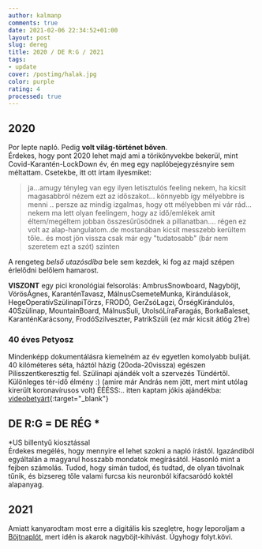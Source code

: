 ```yaml
---
author: kalmanp
comments: true
date: 2021-02-06 22:34:52+01:00
layout: post
slug: dereg
title: 2020 / DE R:G / 2021
tags:
- update
cover: /postimg/halak.jpg
color: purple
rating: 4
processed: true
---
```


## 2020
Por lepte napló. Pedig **volt világ-történet bőven**.  
Érdekes, hogy pont 2020 lehet majd ami a törikönyvekbe bekerül, mint Covid-Karantén-LockDown év, én meg egy naplóbejegyzésnyire sem méltattam. Csetekbe, itt ott írtam ilyesmiket:
> ja...amugy tényleg van egy ilyen letisztulós feeling nekem, ha kicsit magasabbról nézem ezt az időszakot... könnyebb így mélyebbre is menni .. persze az mindig izgalmas, hogy ott mélyebben mi vár rád... nekem ma lett olyan feelingem, hogy az idő/emlékek amit éltem/megéltem jobban összesűrűsödnek a pillanatban.... régen ez volt az alap-hangulatom..de mostanában kicsit messzebb kerültem tőle.. és most jön vissza csak már egy "tudatosabb" (bár nem szeretem ezt a szót) szinten

A rengeteg *belső utazósdiba* bele sem kezdek, ki fog az majd szépen érlelődni belőlem hamarost.

**VISZONT** egy pici kronológiai felsorolás: AmbrusSnowboard, Nagyböjt, VörösÁgnes, KaranténTavasz, MálnusCsemeteMunka, Kirándulások, HegeOperatívSzülinapiTörzs, FRODÓ, GerZsóLagzi, ŐrségKirándulós,  40Szülinap, MountainBoard, MálnusSuli, UtolsóLíraFaragás, BorkaBaleset, KaranténKarácsony, FrodóSzilveszter, PatrikSzüli (ez már kicsit átlóg 21re)

### 40 éves Petyosz
Mindenképp dokumentálásra kiemelném az év egyetlen komolyabb buliját. 40 kilóméteres séta, háztól házig (20oda-20vissza) egészen Pilisszentkeresztig fel. Szülinapi ajándék volt a szervezés Tündértől. Különleges tér-idő élmény :) (amire már András nem jött, mert mint utólag kirerült koronavírusos volt) ÉÉÉSS:.. itten kaptam jókis ajándékba: [videobetyárt](www.videobetyar.hu){:target="_blank"}

## DE R:G = DE RÉG *
*US billentyű kiosztással  
Érdekes megélés, hogy mennyire el lehet szokni a napló írástól. Igazándiból egyáltalán a magyarul hosszabb mondatok megírásától. Hasonló mint a fejben számolás. Tudod, hogy simán tudod, és tudtad, de olyan távolnak tűnik, és bizsereg tőle valami furcsa kis neuronból kifacsaródó koktél alapanyag.  

## 2021
Amiatt kanyarodtam most erre a digitális kis szegletre, hogy leporoljam a [Böjtnaplót](/kavicsblog/bojtnaplo), mert idén is akarok nagyböjt-kihívást. Úgyhogy folyt.kövi.
